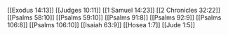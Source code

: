 [[Exodus 14:13]]
[[Judges 10:11]]
[[1 Samuel 14:23]]
[[2 Chronicles 32:22]]
[[Psalms 58:10]]
[[Psalms 59:10]]
[[Psalms 91:8]]
[[Psalms 92:9]]
[[Psalms 106:8]]
[[Psalms 106:10]]
[[Isaiah 63:9]]
[[Hosea 1:7]]
[[Jude 1:5]]
